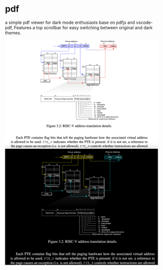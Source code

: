 # pdf

a simple pdf viewer for dark mode enthusiasts base on pdfjs and vscode-pdf, Features a top scrollbar for easy switching between original and dark themes.

![screenshot](./darkpdf.png)
![screenshot](./lightpdf.png)